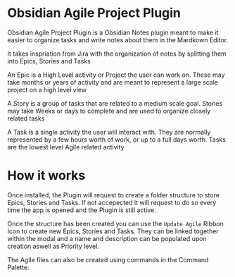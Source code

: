 # Obsidian Agile Project Plugin

Obsidian Agile Project Plugin is a Obsidian Notes plugin meant to make it easier to organize tasks and write notes about them in the Mardkown Editor.

It takes inspriation from Jira with the organization of notes by splitting them into Epics, Stories and Tasks

An Epic is a High Level activity or Project the user can work on. These may take months or years of activity and are meant to represent a large scale project on a high level view

A Story is a group of tasks that are related to a medium scale goal. Stories may take Weeks or days to complete and are used to organize closely related tasks

A Task is a single activity the user will interact with. They are normally represented by a few hours worth of work, or up to a full days worth. Tasks are the lowest level Agile related activity

# How it works
Once installed, the Plugin will request to create a folder structure to store Epics, Stories and Tasks. If not accepected it will request to do so every time the app is opened and the Plugin is still active.

Once the structure has been created you can use the ``Update Agile`` Ribbon Icon to create new Epics, Stories and Tasks. They can be linked together within the modal and a name and description can be populated upon creation aswell as Priority level.

The Agile files can also be created using commands in the Command Palette.